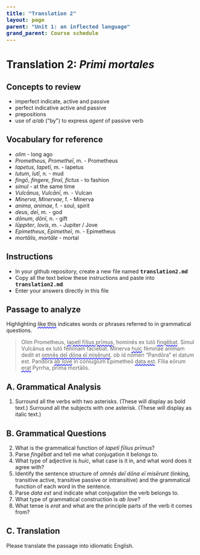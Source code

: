 ```yaml
---
title: "Translation 2"
layout: page
parent: "Unit 1: an inflected language"
grand_parent: Course schedule
---
```


# Translation 2:  *Primi mortales*



## Concepts to review

- imperfect indicate, active and passive
- perfect indicative active and passive
- prepositions
- use of *a/ab* ("by") to express *agent* of passive verb

## Vocabulary for reference


- *olim* - long ago
- *Prometheus*, *Prometheī*, m. - Prometheus
- *Iapetus*, *Iapetī*, m. - Iapetus
- *lutum*, *lutī*, n. - mud
- *fingō*, *fingere, finxī, fictus* - to fashion
- *simul* - at the same time
- *Vulcānus*, *Vulcānī*, m. - Vulcan
- *Minerva*, *Minervae*, f. - Minerva
- *anima*, *animae*, f. - soul, spirit
- *deus*, *deī*, m. - god
- *dōnum*, *dōnī*, n. - gift
- *Iūppiter*, *Iovis*, m. - Jupiter / Jove
- *Epimetheus*, *Epimetheī*, m. - Epimetheus
- *mortālis*, *mortāle* - mortal

## Instructions

- In your github repository, create a new file named `translation2.md`
- Copy all the text below these instructions and paste into `translation2.md`
- Enter your answers directly in this file


## Passage to analyze

Highlighting <span class="query">like this</span> indicates words or phrases referred to in grammatical questions.

> Olim Prometheus, <span class="query">Iapetī fīlius prīmus</span>, hominēs ex lutō <span class="query">fingēbat</span>. Simul Vulcānus ex lutō fēminam faciēbat. Minerva <span class="query">huic</span> fēminae animam dedit et <span class="query">omnēs deī dōna eī misērunt</span>. ob id nōmen “Pandōra” ei datum est. Pandōra <span class="query">ab Iove</span> in coniugium Epimetheō <span class="query">data est</span>. Fīlia eōrum <span class="query">erat</span> Pyrrha, prīma mortālis.


## A. Grammatical Analysis

1. Surround all the verbs with two asterisks. (These will display as bold text.) Surround all the subjects with one asterisk. (These will display as italic text.)

## B. Grammatical Questions

2. What is the grammatical function of *Iapetī fīlius prīmus*?
3. Parse *fingēbat* and tell me what conjugation it belongs to.
4. What type of adjective is *huic*, what case is it in, and what word does it agree with?
5. Identify the sentence structure of *omnēs deī dōna eī misērunt* (linking, transitive active, transitive passive or intransitive) and the grammatical function of each word in the sentence.
6. Parse *data est* and indicate what conjugation the verb belongs to.
7. What type of grammatical construction is *ab Iove*?
8. What tense is *erat* and what are the principle parts of the verb it comes from?

## C. Translation

Please translate the passage into idiomatic English.


<style>
code {
  font-size: 100%;
  font-weight:  bold;
}

.query {
  text-decoration-line: underline;
  text-decoration-style: wavy;
  text-decoration-color: blue;
}
</style>
<link rel="stylesheet" type="text/css" href="../../css/latin101.css">
